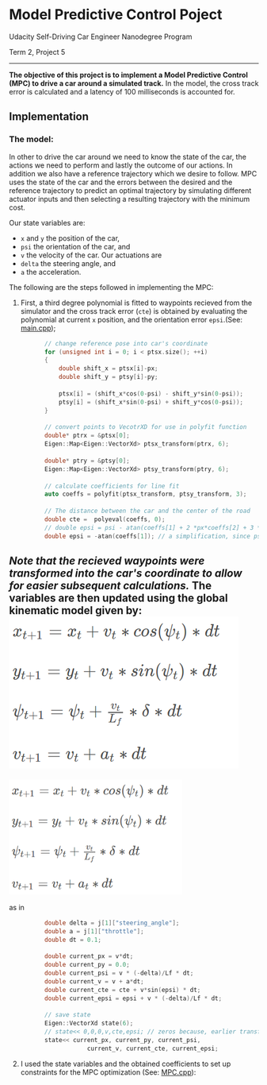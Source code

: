 # Model Predictive Control Poject
Udacity Self-Driving Car Engineer Nanodegree Program

Term 2, Project 5

---

**The objective of this project is to implement a Model Predictive Control (MPC) to drive a car around a simulated track.**
In the model, the cross track error is calculated and a latency of 100 milliseconds is accounted for.

## Implementation
### The model:
In other to drive the car around we need to know the state of the car, the actions we need to perform and lastly the outcome of our actions. In addition we also have a reference trajectory which we desire to follow. MPC uses the state of the car and the errors between the desired and the reference trajectory to predict an optimal trajectory by simulating different actuator inputs and then selecting a resulting trajectory with the minimum cost.

Our state variables are:
* `x` and `y` the position of the car,
* `psi` the orientation of the car, and
* `v` the velocity of the car.
Our actuations are
* `delta` the steering angle, and
* `a` the acceleration.

The following are the steps followed in implementing the MPC:

1. First, a third degree polynomial is fitted to waypoints recieved from the simulator and the cross track error (`cte`) is obtained by evaluating the polynomial at current `x` position, and the orientation error `epsi`.(See: [main.cpp](https://github.com/toluwajosh/CarND-MPC-Project/blob/debug_and_finish/src/main.cpp));
```cpp
          // change reference pose into car's coordinate
          for (unsigned int i = 0; i < ptsx.size(); ++i)
          {
              double shift_x = ptsx[i]-px;
              double shift_y = ptsy[i]-py;

              ptsx[i] = (shift_x*cos(0-psi) - shift_y*sin(0-psi));
              ptsy[i] = (shift_x*sin(0-psi) + shift_y*cos(0-psi));
          }

          // convert points to VecotrXD for use in polyfit function
          double* ptrx = &ptsx[0];
          Eigen::Map<Eigen::VectorXd> ptsx_transform(ptrx, 6);

          double* ptry = &ptsy[0];
          Eigen::Map<Eigen::VectorXd> ptsy_transform(ptry, 6);

          // calculate coefficients for line fit
          auto coeffs = polyfit(ptsx_transform, ptsy_transform, 3);

          // The distance between the car and the center of the road
          double cte =  polyeval(coeffs, 0);
          // double epsi = psi - atan(coeffs[1] + 2 *px*coeffs[2] + 3 *coeffs[3]*pow(px,2))
          double epsi = -atan(coeffs[1]); // a simplification, since psi=0 and px=0
```
*Note that the recieved waypoints were transformed into the car's coordinate to allow for easier subsequent calculations.*
The variables are then updated using the global kinematic model given by:
![gkm](/media/global_kinematic_model_eqns.png)
---
<img src="/media/global_kinematic_model_eqns.png" width="350">

as in
```cpp
          double delta = j[1]["steering_angle"];
          double a = j[1]["throttle"];
          double dt = 0.1;

          double current_px = v*dt;
          double current_py = 0.0;
          double current_psi = v * (-delta)/Lf * dt;
          double current_v = v + a*dt;
          double current_cte = cte + v*sin(epsi) * dt;
          double current_epsi = epsi + v * (-delta)/Lf * dt;

          // save state
          Eigen::VectorXd state(6);
          // state<< 0,0,0,v,cte,epsi; // zeros because, earlier transformations
          state<< current_px, current_py, current_psi, 
                      current_v, current_cte, current_epsi;
```

2. I used the state variables and the obtained coefficients to set up constraints for the MPC optimization
(See: [MPC.cpp](https://github.com/toluwajosh/CarND-MPC-Project/blob/debug_and_finish/src/MPC.cpp)):
